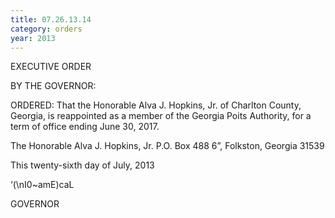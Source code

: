 ```yaml
---
title: 07.26.13.14
category: orders
year: 2013
---
```

 

EXECUTIVE ORDER

BY THE GOVERNOR:

ORDERED: That the Honorable Alva J. Hopkins, Jr. of Charlton County,
Georgia, is reappointed as a member of the Georgia Poits
Authority, for a term of office ending June 30, 2017.

The Honorable Alva J. Hopkins, Jr.
P.O. Box 488
6”, Folkston, Georgia 31539

This twenty-sixth day of July, 2013

‘(\nI0~amE)caL

GOVERNOR

